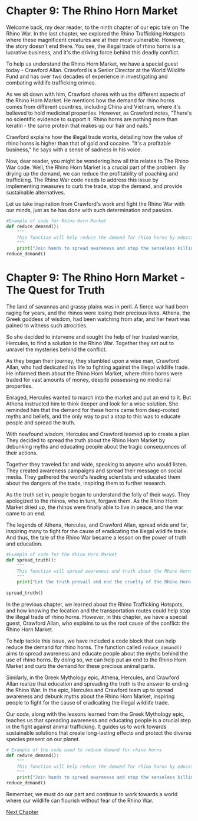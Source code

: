 # Chapter 9: The Rhino Horn Market

Welcome back, my dear reader, to the ninth chapter of our epic tale on The Rhino War. In the last chapter, we explored the Rhino Trafficking Hotspots where these magnificent creatures are at their most vulnerable. However, the story doesn't end there. You see, the illegal trade of rhino horns is a lucrative business, and it's the driving force behind this deadly conflict.

To help us understand the Rhino Horn Market, we have a special guest today - Crawford Allan. Crawford is a Senior Director at the World Wildlife Fund and has over two decades of experience in investigating and combating wildlife trafficking crimes.

As we sit down with him, Crawford shares with us the different aspects of the Rhino Horn Market. He mentions how the demand for rhino horns comes from different countries, including China and Vietnam, where it's believed to hold medicinal properties. However, as Crawford notes, "There's no scientific evidence to support it. Rhino horns are nothing more than keratin - the same protein that makes up our hair and nails."

Crawford explains how the illegal trade works, detailing how the value of rhino horns is higher than that of gold and cocaine. "It's a profitable business," he says with a sense of sadness in his voice.

Now, dear reader, you might be wondering how all this relates to The Rhino War code. Well, the Rhino Horn Market is a crucial part of the problem. By drying up the demand, we can reduce the profitability of poaching and trafficking. The Rhino War code needs to address this issue by implementing measures to curb the trade, stop the demand, and provide sustainable alternatives.

Let us take inspiration from Crawford's work and fight the Rhino War with our minds, just as he has done with such determination and passion.

```python
#Example of code for Rhino Horn Market
def reduce_demand():
    """
    This function will help reduce the demand for rhino horns by educating people and debunking the myths associated with it.
    """
    print("Join hands to spread awareness and stop the senseless killing of these majestic creatures.") 
reduce_demand()
```
# Chapter 9: The Rhino Horn Market - The Quest for Truth

The land of savannas and grassy plains was in peril. A fierce war had been raging for years, and the rhinos were losing their precious lives. Athena, the Greek goddess of wisdom, had been watching from afar, and her heart was pained to witness such atrocities.

So she decided to intervene and sought the help of her trusted warrior, Hercules, to find a solution to the Rhino War. Together they set out to unravel the mysteries behind the conflict.

As they began their journey, they stumbled upon a wise man, Crawford Allan, who had dedicated his life to fighting against the illegal wildlife trade. He informed them about the Rhino Horn Market, where rhino horns were traded for vast amounts of money, despite possessing no medicinal properties.

Enraged, Hercules wanted to march into the market and put an end to it. But Athena instructed him to think deeper and look for a wise solution. She reminded him that the demand for these horns came from deep-rooted myths and beliefs, and the only way to put a stop to this was to educate people and spread the truth.

With newfound wisdom, Hercules and Crawford teamed up to create a plan. They decided to spread the truth about the Rhino Horn Market by debunking myths and educating people about the tragic consequences of their actions.

Together they traveled far and wide, speaking to anyone who would listen. They created awareness campaigns and spread their message on social media. They gathered the world's leading scientists and educated them about the dangers of the trade, inspiring them to further research.

As the truth set in, people began to understand the folly of their ways. They apologized to the rhinos, who in turn, forgave them. As the Rhino Horn Market dried up, the rhinos were finally able to live in peace, and the war came to an end.

The legends of Athena, Hercules, and Crawford Allan, spread wide and far, inspiring many to fight for the cause of eradicating the illegal wildlife trade. And thus, the tale of the Rhino War became a lesson on the power of truth and education.

``` python
#Example of code for the Rhino Horn Market
def spread_truth():
    """
    This function will spread awareness and truth about the Rhino Horn Market by sharing factual information and debunking myths.
    """
    print("Let the truth prevail and end the cruelty of the Rhino Horn Market.")
    
spread_truth()
```
In the previous chapter, we learned about the Rhino Trafficking Hotspots, and how knowing the location and the transportation routes could help stop the illegal trade of rhino horns. However, in this chapter, we have a special guest, Crawford Allan, who explains to us the root cause of the conflict: the Rhino Horn Market.

To help tackle this issue, we have included a code block that can help reduce the demand for rhino horns. The function called `reduce_demand()` aims to spread awareness and educate people about the myths behind the use of rhino horns. By doing so, we can help put an end to the Rhino Horn Market and curb the demand for these precious animal parts.

Similarly, in the Greek Mythology epic, Athena, Hercules, and Crawford Allan realize that education and spreading the truth is the answer to ending the Rhino War. In the epic, Hercules and Crawford team up to spread awareness and debunk myths about the Rhino Horn Market, inspiring people to fight for the cause of eradicating the illegal wildlife trade.

Our code, along with the lessons learned from the Greek Mythology epic, teaches us that spreading awareness and educating people is a crucial step in the fight against animal trafficking. It guides us to work towards sustainable solutions that create long-lasting effects and protect the diverse species present on our planet.

```python
# Example of the code used to reduce demand for rhino horns
def reduce_demand():
    """
    This function will help reduce the demand for rhino horns by educating people and debunking the myths associated with it.
    """
    print("Join hands to spread awareness and stop the senseless killing of these majestic creatures.") 
reduce_demand()
``` 

Remember, we must do our part and continue to work towards a world where our wildlife can flourish without fear of the Rhino War.


[Next Chapter](10_Chapter10.md)